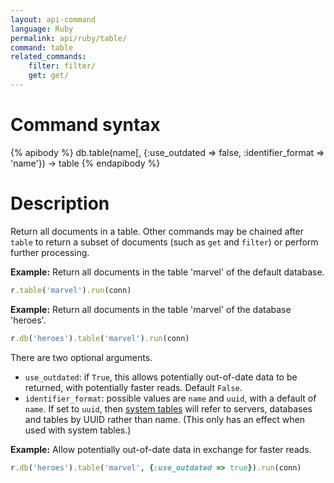 ```yaml
---
layout: api-command
language: Ruby
permalink: api/ruby/table/
command: table
related_commands:
    filter: filter/
    get: get/
---
```


# Command syntax #

{% apibody %}
db.table(name[, {:use_outdated => false, :identifier_format => 'name'}) &rarr; table
{% endapibody %}

# Description #

Return all documents in a table. Other commands may be chained after `table` to return a subset of documents (such as `get` and `filter`) or perform further processing.

__Example:__ Return all documents in the table 'marvel' of the default database.

```rb
r.table('marvel').run(conn)
```

__Example:__ Return all documents in the table 'marvel' of the database 'heroes'.

```rb
r.db('heroes').table('marvel').run(conn)
```

There are two optional arguments.

* `use_outdated`: if `True`, this allows potentially out-of-date data to be returned, with potentially faster reads. Default `False`.
* `identifier_format`: possible values are `name` and `uuid`, with a default of `name`. If set to `uuid`, then [system tables](/docs/system-tables/) will refer to servers, databases and tables by UUID rather than name. (This only has an effect when used with system tables.)

__Example:__ Allow potentially out-of-date data in exchange for faster reads.

```rb
r.db('heroes').table('marvel', {:use_outdated => true}).run(conn)
```
